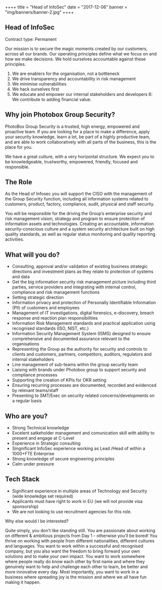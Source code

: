 ++++
 title = "Head of InfoSec"
date = "2017-12-06"
banner = "img/banners/banner-2.jpg"
++++

 ## Head of InfoSec

 Contract type: Permanent 

 Our mission is to secure the magic moments created by our customers, across all our brands. Our operating principles define what we focus on and how we make decisions. We hold ourselves accountable against these principles.
 
 1. We are enablers for the organisation, not a bottleneck 
 2. We drive transparency and accountability in risk management 
 3. We minimise vulnerabilities 
 4. We hack ourselves first 
 5. We educate and empower our internal stakeholders and developers 
 6: We contribute to adding financial value. 

## Why join Photobox Group Security?

PhotoBox Group Security is a trusted, high energy, empowered and proactive team. If you are looking for a place to make a difference, apply your security knowledge, learn a lot, be part of a highly productive team, and are able to work collaboratively with all parts of the business, this is the place for you. 

We have a great culture, with a very horizontal structure. We expect you to be knowledgeable, trustworthy, empowered, friendly, focused and responsible. 

## The Role

As the Head of Infosec you will support the CISO with the management of the Group Security function, including all information systems related to customers, product, factory, compliance, audit, physical and staff security. 

You will be responsible for the driving the Group’s enterprise security and risk management vision, strategy and program to ensure protection of information assets and technologies. Creating an accountable, information security-conscious culture and a system security architecture built on high quality standards, as well as regular status monitoring and quality reporting activities. 

## What will you do?

- Consulting, approval and/or validation of existing business strategic directions and investment plans as they relate to protection of systems and data 
- Get the big information security risk management picture including third parties, service providers and integrating with internal control, compliance and risk management functions 
- Setting strategic direction 
- Information privacy and protection of Personally Identifiable Information (PII) of customers and employees 
- Management of IT investigations, digital forensics, e-discovery, breach response and reaction plan responsibilities 
- Information Risk Management standards and practical application using recognised standards (ISO, NIST, etc.) 
- Information Security Management System (ISMS) designed to ensure comprehensive and documented assurance relevant to the organisations 
- Representing the Group as the authority for security and controls to clients and customers, partners, competitors, auditors, regulators and internal stakeholders 
- Line management of sub-teams within the group security team 
- Liaising with brands under Photobox group to support security and compliance processes 
- Supporting the creation of KPIs for OKR setting 
- Ensuring recurring processes are documented, recorded and evidenced by relevant teams/staff 
- Presenting to SMT/Exec on security related concerns/developments on a regular basis 

## Who are you?

- Strong Technical knowledge 
- Excelent satkeholder management and comunication skill with ability to present and engage at C-Level 
- Experience in Strategic consulting 
- Singnificant InfoSec experience working as Lead /Head of within a 1000+FTE Enterprise 
- Strong knowledge of secure engineering principles 
- Calm under pressure 

## Tech Stack 

- Significant experience in multiple areas of Technology and Security (wide knowledge set required) 
- Applicants must have right to work in EU (we will not provide visa sponsorship) 
- We are not looking to use recruitment agencies for this role. 

Why else would I be interested?

Quite simply, you don’t like standing still. You are passionate about working on different & ambitious projects from Day 1 - otherwise you’ll be bored! You thrive on working with people from different nationalities, different cultures and languages. You want to work within a successful and recognised company, but you also want the freedom to bring forward your own solutions and to make your own impact. You want to work somewhere where people really do know each other by first name and where they genuinely want to help and challenge each other to learn, be better and more innovative every day. Most importantly, you want to work in a business where spreading joy is the mission and where we all have fun making it happen.
